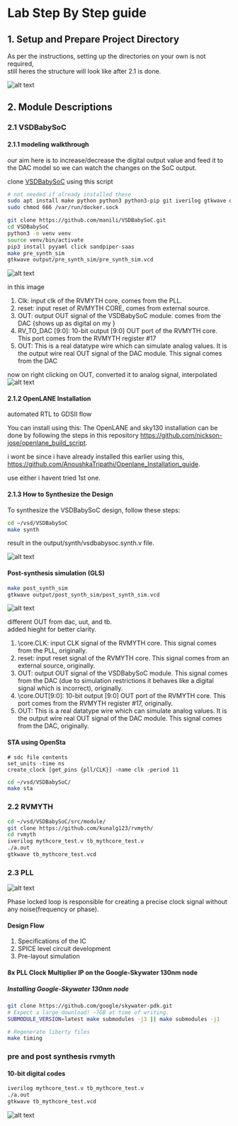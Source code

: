 # Lab Step By Step guide

## 1. Setup and Prepare Project Directory

As per the instructions, setting up the directories on your own is not required,    
still heres the structure will look like after 2.1 is done.

![alt text](image.png)

## 2. Module Descriptions

### 2.1 VSDBabySoC 

#### 2.1.1 modeling walkthrough

our aim here is to increase/decrease the digital output value and feed it to the DAC model so we can watch the changes on the SoC output.

clone [VSDBabySoC](https://github.com/manili/VSDBabySoC.git) using this script 

```bash
# not needed if already installed these
sudo apt install make python python3 python3-pip git iverilog gtkwave docker.io
sudo chmod 666 /var/run/docker.sock
```

```bash
git clone https://github.com/manili/VSDBabySoC.git
cd VSDBabySoC
python3 -m venv venv
source venv/bin/activate
pip3 install pyyaml click sandpiper-saas
make pre_synth_sim
gtkwave output/pre_synth_sim/pre_synth_sim.vcd
```

![alt text](image-1.png)

in this image

1. Clk: input clk of the RVMYTH core, comes from the PLL.
2. reset: input reset of RVMYTH CORE, comes from external source.
3. OUT:  output OUT signal of the VSDBabySoC module. comes from the DAC {shows up as digital on my }
4. RV_TO_DAC \[9:0\]:  10-bit output \[9:0\] OUT port of the RVMYTH core. This port comes from the RVMYTH register #17
5. OUT: This is a real datatype wire which can simulate analog values. It is the output wire real OUT signal of the DAC module. This signal comes from the DAC

now on right clicking on OUT, converted it to analog signal, interpolated
![alt text](image-2.png)

#### 2.1.2 OpenLANE Installation

automated RTL to GDSII flow

You can install using this:
The OpenLANE and sky130 installation can be done by following the steps in this repository <https://github.com/nickson-jose/openlane_build_script>.

i wont be since i have already installed this earlier using this, <https://github.com/AnoushkaTripathi/Openlane_Installation_guide>.

use either i havent tried 1st one.

#### 2.1.3 How to Synthesize the Design

To synthesize the VSDBabySoC design, follow these steps:

```bash
cd ~/vsd/VSDBabySoC
make synth
```

result in the output/synth/vsdbabysoc.synth.v file.

![alt text](image-3.png)

#### Post-synthesis simulation (GLS)

```bash
make post_synth_sim
gtkwave output/post_synth_sim/post_synth_sim.vcd
```

![alt text](image-4.png)

different OUT from dac, uut, and tb.    
added hieght for better clarity.    

1. \core.CLK: input CLK signal of the RVMYTH core. This signal comes from the PLL, originally.
2. reset: input reset signal of the RVMYTH core. This signal comes from an external source, originally.
3. OUT:  output OUT signal of the VSDBabySoC module. This signal comes from the DAC (due to simulation restrictions it behaves like a digital signal which is incorrect), originally.
4. \core.OUT\[9:0\]:  10-bit output \[9:0\] OUT port of the RVMYTH core. This port comes from the RVMYTH register #17, originally.
5. OUT: This is a real datatype wire which can simulate analog values. It is the output wire real OUT signal of the DAC module. This signal comes from the DAC, originally.

#### STA using OpenSta

```sdc file contents
# sdc file contents
set_units -time ns
create_clock [get_pins {pll/CLK}] -name clk -period 11
```

```bash
cd ~/vsd/VSDBabySoC/
make sta
```

### 2.2 RVMYTH

```bash
cd ~/vsd/VSDBabySoC/src/module/ 
git clone https://github.com/kunalg123/rvmyth/
cd rvmyth
iverilog mythcore_test.v tb_mythcore_test.v
./a.out
gtkwave tb_mythcore_test.vcd
```

### 2.3 PLL

![alt text](127774506-b254b925-d629-4f40-8440-e0f332b1e57c.jpg)

Phase locked loop is responsible for creating a precise clock signal without any noise(frequency or phase). 

#### Design Flow

1. Specifications of the IC
2. SPICE level circuit development
3. Pre-layout simulation

#### 8x PLL Clock Multiplier IP on the Google-Skywater 130nm node

##### Installing Google-Skywater 130nm node

```bash
git clone https://github.com/google/skywater-pdk.git
# Expect a large download! ~7GB at time of writing.
SUBMODULE_VERSION=latest make submodules -j3 || make submodules -j1

# Regenerate liberty files
make timing
```

### pre and post synthesis rvmyth

#### 10-bit digital codes

```bash
iverilog mythcore_test.v tb_mythcore_test.v
./a.out
gtkwave tb_mythcore_test.vcd
```

![alt text](image-2.png)


